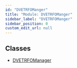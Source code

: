 ```yaml
---
id: "DVETRFOManger"
title: "Module: DVETRFOManger"
sidebar_label: "DVETRFOManger"
sidebar_position: 0
custom_edit_url: null
---
```


## Classes

- [DVETRFOManager](../classes/DVETRFOManger.DVETRFOManager.md)
